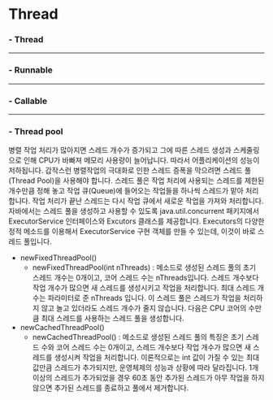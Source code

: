 # Thread

### - Thread


---
### - Runnable


---
### - Callable


---
### - Thread pool
병렬 작업 처리가 많아지면 스레드 개수가 증가되고 그에 따른 스레드 생성과 스케줄링으로 인해 CPU가 바빠져 메모리 사용량이 늘어납니다.
따라서 어플리케이션의 성능이 저하됩니다. 갑작스런 병렬작업의 극대화로 인한 스레드 증폭을 막으려면 스레드 풀(Thread Pool)을 사용해야 합니다.
스레드 풀은 작업 처리에 사용되는 스레드를 제한된 개수만큼 정해 놓고 작업 큐(Queue)에 들어오는 작업들을 하나씩 스레드가 맡아 처리합니다.
작업 처리가 끝난 스레드는 다시 작업 큐에서 새로운 작업을 가져와 처리합니다. 자바에서는 스레드 풀을 생성하고 사용할 수 있도록 java.util.concurrent 패키지에서 ExecutorService 인터페이스와 Excutors 클래스를 제공합니다. Executors의 다양한 정적 메소드를 이용해서 ExecutorService 구현 객체를 만들 수 있는데, 이것이 바로 스레드 풀입니다.

- newFixedThreadPool()
    - newFixedThreadPool(int nThreads) : 메소드로 생성된 스레드 풀의 초기 스레드 개수는 0개이고, 코어 스레드 수는 nThreads입니다. 스레드 개수보다 작업 개수가 많으면 새 스레드를 생성시키고 작업을 처리합니다. 최대 스레드 개수는 파라미터로 준 nThreads 입니다. 이 스레드 풀은 스레드가 작업을 처리하지 않고 놀고 있더라도 스레드 개수가 줄지 않습니다. 다음은 CPU 코어의 수만큼 최대 스레드를 사용하는 스레드 풀을 생성합니다.
- newCachedThreadPool()
    - newCachedThreadPool() : 메소드로 생성된 스레드 풀의 특징은 초기 스레드 수와 코어 스레드 수는 0개이고, 스레드 개수보다 작업 개수가 많으면 새 스레드를 생성시켜 작업을 처리합니다. 이론적으로는 int 값이 가질 수 있는 최대값만큼 스레드가 추가되지만, 운영체제의 성능과 상황에 따라 달라집니다. 1개 이상의 스레드가 추가되었을 경우 60초 동안 추가된 스레드가 아무 작업을 하지 않으면 추가된 스레드를 종료하고 풀에서 제거합니다.

